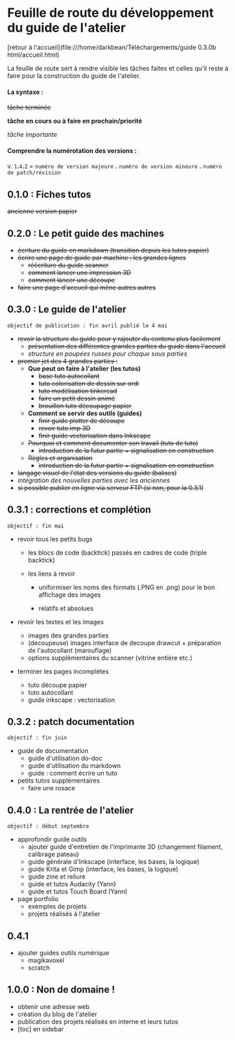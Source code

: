 # Feuille de route du développement du guide de l'atelier

[retour à l'accueil](file:///home/darkbean/Téléchargements/guide 0.3.0b html/accueil.html)

La  feuille de route sert à rendre visible les tâches faites et celles  qu'il reste à faire pour la construction du guide de l'atelier.

#### La syntaxe :

~~tâche terminée~~

**tâche en cours ou à faire en prochain/priorité**

*tâche importante*

#### Comprendre la numérotation des versions :

v. `1`**.**`4`**.**`2` = `numéro de version majeure` **.** `numéro de version mineure` **.** `numéro de patch/révision`

## 0.1.0 : Fiches tutos

~~ancienne version papier~~

## 0.2.0 : Le petit guide des machines

- ~~écriture du guide en markdown (transition depuis les tutos papier)~~
- ~~écrire une page de guide par machine : les grandes lignes~~
  - ~~réécriture du guide scanner~~
  - ~~comment lancer une impression 3D~~
  - ~~comment lancer une découpe~~
- ~~faire une page d'accueil qui mène autres autres~~

## 0.3.0 : Le guide de l'atelier

`objectif de publication : fin avril
publié le 4 mai`

- ~~revoir la structure du guide pour y rajouter du contenu plus facilement~~
  - ~~présentation des différentes grandes parties du guide dans l'accueil~~
  - *structure en poupées russes pour chaque sous parties*
- ~~premier jet des 4 grandes parties :~~
  - **Que peut on faire à l'atelier (les tutos)**
    - ~~base tuto autocollant~~
    - ~~tuto colorisation de dessin sur ordi~~
    - ~~tuto modélisation tinkercad~~
    - ~~faire un petit dessin animé~~
    - ~~brouillon tuto découpage papier~~
  - **Comment se servir des outils (guides)**
    - ~~finir guide plotter de découpe~~
    - ~~revoir tuto imp 3D~~
    - ~~finir guide vectorisation dans Inkscape~~
  - ~~Pourquoi et comment documenter son travail (tuto de tuto)~~
    - ~~introduction de la futur partie + signalisation en construction~~
  - ~~Règles et organisation~~
    - ~~introduction de la futur partie + signalisation en construction~~
- ~~langage visuel de l'état des versions du guide (balises)~~
- *intégration des nouvelles parties avec les anciennes*
- ~~si possible publier en ligne via serveur FTP (si non, pour la 0.3.1)~~

## 0.3.1 : corrections et complétion

`objectif : fin mai`

- revoir tous les petits bugs
  
  - les blocs de code (backtick) passés en cadres de code (triple backtick)
  
  - les liens à revoir
    
    - uniformiser les noms des formats (.PNG en .png) pour le bon affichage des images
    
    - relatifs et absolues

- revoir les textes et les images
  
  - images des grandes parties
  - (decoupeuse) images interface de decoupe drawcut + préparation de l'autocollant (marouflage)
  - options supplémentaires du scanner (vitrine entière etc.)

- terminer les pages incomplètes
  
  - tuto découpe papier
  - tuto autocollant
  - guide inkscape : vectorisation

## 0.3.2 : patch documentation

`objectif : fin juin`

- guide de documentation
  - guide d'utilisation do-doc
  - guide d'utilisation du markdown
  - guide : comment écrire un tuto
- petits tutos supplémentaires
  - faire une rosace

## 0.4.0 : La rentrée de l'atelier

`objectif : début septembre`

- approfondir guide outils
  - ajouter guide d'entretien de l'imprimante 3D (changement filament, calibrage pateau)
  - guide générale d'Inkscape (interface, les bases, la logique)
  - guide Krita et Gimp (interface, les bases, la logique)
  - guide zine et reliure
  - guide et tutos Audacity (Yann)
  - guide et tutos Touch Board (Yann)
- page portfolio
  - exemples de projets
  - projets réalisés à l'atelier

## 0.4.1

- ajouter guides outils numérique
  - magikavoxel
  - scratch

## 1.0.0 : Non de domaine !

- obtenir une adresse web
- création du blog de l'atelier
- publication des projets réalisés en interne et leurs tutos
- [toc] en sidebar
